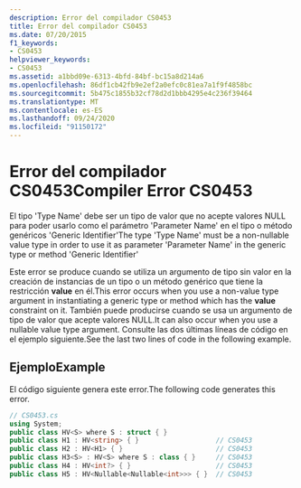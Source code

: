 ```yaml
---
description: Error del compilador CS0453
title: Error del compilador CS0453
ms.date: 07/20/2015
f1_keywords:
- CS0453
helpviewer_keywords:
- CS0453
ms.assetid: a1bbd09e-6313-4bfd-84bf-bc15a8d214a6
ms.openlocfilehash: 86df1cb42fb9e2ef2a0efc0c81ea7a1f9f4858bc
ms.sourcegitcommit: 5b475c1855b32cf78d2d1bbb4295e4c236f39464
ms.translationtype: MT
ms.contentlocale: es-ES
ms.lasthandoff: 09/24/2020
ms.locfileid: "91150172"
---
```

# <a name="compiler-error-cs0453"></a><span data-ttu-id="65760-103">Error del compilador CS0453</span><span class="sxs-lookup"><span data-stu-id="65760-103">Compiler Error CS0453</span></span>

<span data-ttu-id="65760-104">El tipo 'Type Name' debe ser un tipo de valor que no acepte valores NULL para poder usarlo como el parámetro 'Parameter Name' en el tipo o método genéricos 'Generic Identifier'</span><span class="sxs-lookup"><span data-stu-id="65760-104">The type 'Type Name' must be a non-nullable value type in order to use it as parameter 'Parameter Name' in the generic type or method 'Generic Identifier'</span></span>  
  
 <span data-ttu-id="65760-105">Este error se produce cuando se utiliza un argumento de tipo sin valor en la creación de instancias de un tipo o un método genérico que tiene la restricción **value** en él.</span><span class="sxs-lookup"><span data-stu-id="65760-105">This error occurs when you use a non-value type argument in instantiating a generic type or method which has the **value** constraint on it.</span></span> <span data-ttu-id="65760-106">También puede producirse cuando se usa un argumento de tipo de valor que acepte valores NULL.</span><span class="sxs-lookup"><span data-stu-id="65760-106">It can also occur when you use a nullable value type argument.</span></span> <span data-ttu-id="65760-107">Consulte las dos últimas líneas de código en el ejemplo siguiente.</span><span class="sxs-lookup"><span data-stu-id="65760-107">See the last two lines of code in the following example.</span></span>  
  
## <a name="example"></a><span data-ttu-id="65760-108">Ejemplo</span><span class="sxs-lookup"><span data-stu-id="65760-108">Example</span></span>  

 <span data-ttu-id="65760-109">El código siguiente genera este error.</span><span class="sxs-lookup"><span data-stu-id="65760-109">The following code generates this error.</span></span>  
  
```csharp  
// CS0453.cs  
using System;  
public class HV<S> where S : struct { }  
public class H1 : HV<string> { }                   // CS0453  
public class H2 : HV<H1> { }                       // CS0453  
public class H3<S> : HV<S> where S : class { }     // CS0453  
public class H4 : HV<int?> { }                     // CS0453  
public class H5 : HV<Nullable<Nullable<int>>> { }  // CS0453  
```
